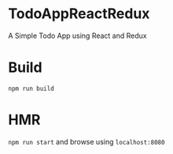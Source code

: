 # TodoAppReactRedux
A Simple Todo App using React and Redux

# Build
`npm run build`

# HMR
`npm run start` and browse using `localhost:8080`
